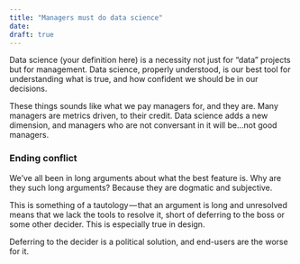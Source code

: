 ```yaml
---
title: "Managers must do data science"
date: 
draft: true
---
```


Data science (your definition here) is a necessity not just for “data” projects but for management. Data science, properly understood, is our best tool for understanding what is true, and how confident we should be in our decisions.

These things sounds like what we pay managers for, and they are. Many managers are metrics driven, to their credit. Data science adds a new dimension, and managers who are not conversant in it will be…not good managers.

### Ending conflict

We’ve all been in long arguments about what the best feature is. Why are they such long arguments? Because they are dogmatic and subjective.

This is something of a tautology — that an argument is long and unresolved means that we lack the tools to resolve it, short of deferring to the boss or some other decider. This is especially true in design.

Deferring to the decider is a political solution, and end-users are the worse for it.

